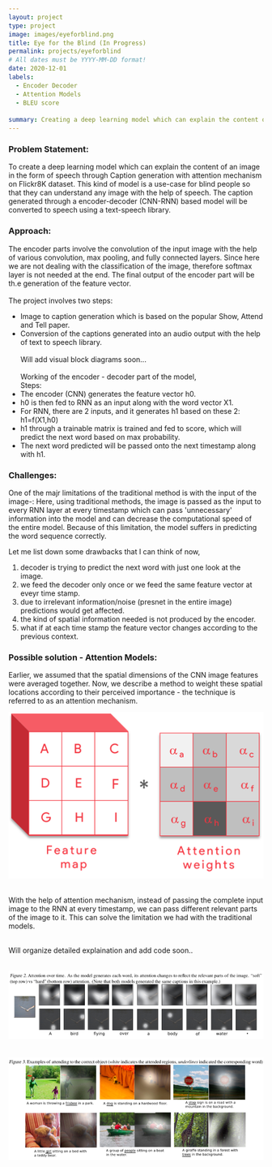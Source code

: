 ```yaml
---
layout: project
type: project
image: images/eyeforblind.png
title: Eye for the Blind (In Progress)
permalink: projects/eyeforblind
# All dates must be YYYY-MM-DD format!
date: 2020-12-01
labels:
  - Encoder Decoder
  - Attention Models
  - BLEU score
  
summary: Creating a deep learning model which can explain the content of an image in the form of speech and solving challenges of traditional CNN-RNN methods with Attention Models and evaluating performance with BLEU score.
---
```


### Problem Statement:
To create a deep learning model which can explain the content of an image in the form of speech through Caption generation with attention mechanism on Flickr8K dataset. This kind of model is a use-case for blind people so that they can understand any image with the help of speech. The caption generated through a encoder-decoder (CNN-RNN) based model will be converted to speech using a text-speech library.

### Approach:

The encoder parts involve the convolution of the input image with the help of various convolution, max pooling, and fully connected layers. Since here we are not dealing with the classification of the image, therefore softmax layer is not needed at the end. The final output of the encoder part will be th.e generation of the feature vector.
<br><br>
The project involves two steps:
- Image to caption generation which is based on the popular Show, Attend and Tell paper.
- Conversion of the captions generated into an audio output with the help of text to speech library.
<br><br>
Will add visual block diagrams soon...
<br><br>
Working of the encoder - decoder part of the model, 
<br>Steps:
- The encoder (CNN) generates the feature vector h0.
- h0 is then fed to RNN as an input along with the word vector X1.
- For RNN, there are 2 inputs, and it generates h1 based on these 2: h1=f(X1,h0)
- h1 through a trainable matrix is trained and fed to score, which will predict the next word based on max probability.
- The next word predicted will be passed onto the next timestamp along with h1.

### Challenges:
One of the majr limitations of the traditional method is with the input of the image-: Here, using traditional methods, the image is passed as the input to every RNN layer at every timestamp which can pass 'unnecessary' information into the model and can decrease the computational speed of the entire model. Because of this limitation, the model suffers in predicting the word sequence correctly.

Let me list down some drawbacks that I can think of now,<br>
1. decoder is trying to predict the next word with just one look at the image.
2. we feed the decoder only once or we feed the same feature vector at eveyr time stamp.
3. due to irrelevant information/noise (presnet in the entire image) predictions would get affected.
4. the kind of spatial information needed is not produced by the encoder.
5. what if at each time stamp the feature vector changes according to the previous context.

### Possible solution - Attention Models:
Earlier, we assumed that the spatial dimensions of the CNN image features were averaged together. Now, we describe a method to weight these spatial locations according to their perceived importance - the technique is referred to as an attention mechanism.
<br>
<div style="text-align:center" class="ui large rounded images">
  <img class="ui image" src="../images/attention_weights.png"><br>
</div>
<br>

With the help of attention mechanism, instead of passing the complete input image to the RNN at every timestamp, we can pass different relevant parts of the image to it. This can solve the limitation we had with the traditional models.
<br><br>

Will organize detailed explaination and add code soon..

<br>
<div style="text-align:center" class="ui large rounded images">
  <img class="ui image" src="../images/attention_over_time.png"><br><br><br>
  <img class="ui image" src="../images/attention_mechanism.png">
</div>
<br>
